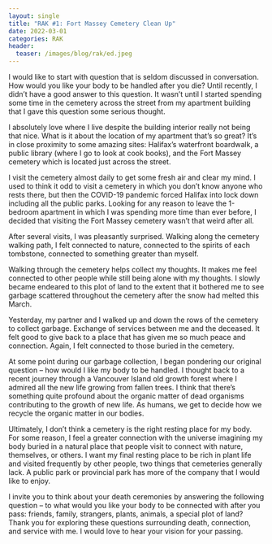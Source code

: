 ```yaml
---
layout: single
title: "RAK #1: Fort Massey Cemetery Clean Up"
date: 2022-03-01
categories: RAK
header:
  teaser: /images/blog/rak/ed.jpeg
---
```


I would like to start with question that is seldom discussed in conversation. How would you like your body to be handled after you die? Until recently, I didn’t have a good answer to this question. It wasn’t until I started spending some time in the cemetery across the street from my apartment building that I gave this question some serious thought.

I absolutely love where I live despite the building interior really not being that nice. What is it about the location of my apartment that’s so great? It’s in close proximity to some amazing sites: Halifax’s waterfront boardwalk, a public library (where I go to look at cook books), and the Fort Massey cemetery which is located just across the street.

I visit the cemetery almost daily to get some fresh air and clear my mind. I used to think it odd to visit a cemetery in which you don’t know anyone who rests there, but then the COVID-19 pandemic forced Halifax into lock down including all the public parks. Looking for any reason to leave the 1-bedroom apartment in which I was spending more time than ever before, I decided that visiting the Fort Massey cemetery wasn’t that weird after all.

After several visits, I was pleasantly surprised. Walking along the cemetery walking path, I felt connected to nature, connected to the spirits of each tombstone, connected to something greater than myself.

Walking through the cemetery helps collect my thoughts. It makes me feel connected to other people while still being alone with my thoughts. I slowly became endeared to this plot of land to the extent that it bothered me to see garbage scattered throughout the cemetery after the snow had melted this March.

Yesterday, my partner and I walked up and down the rows of the cemetery to collect garbage. Exchange of services between me and the deceased. It felt good to give back to a place that has given me so much peace and connection. Again, I felt connected to those buried in the cemetery.

At some point during our garbage collection, I began pondering our original question – how would I like my body to be handled. I thought back to a recent journey through a Vancouver Island old growth forest where I admired all the new life growing from fallen trees. I think that there’s something quite profound about the organic matter of dead organisms contributing to the growth of new life. As humans, we get to decide how we recycle the organic matter in our bodies.

Ultimately, I don’t think a cemetery is the right resting place for my body. For some reason, I feel a greater connection with the universe imagining my body buried in a natural place that people visit to connect with nature, themselves, or others. I want my final resting place to be rich in plant life and visited frequently by other people, two things that cemeteries generally lack. A public park or provincial park has more of the company that I would like to enjoy.

I invite you to think about your death ceremonies by answering the following question – to what would you like your body to be connected with after you pass: friends, family, strangers, plants, animals, a special plot of land? Thank you for exploring these questions surrounding death, connection, and service with me. I would love to hear your vision for your passing.